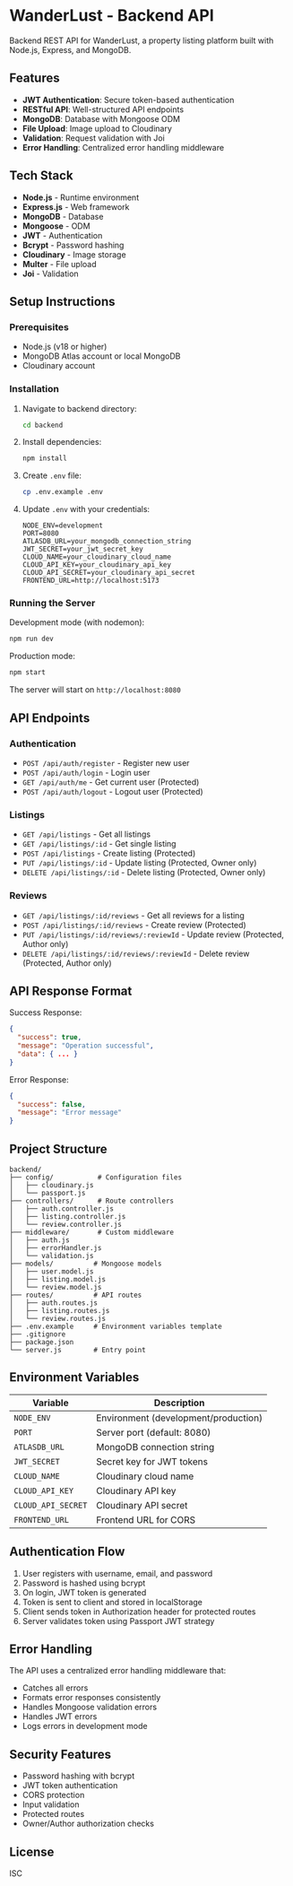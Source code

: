 # WanderLust - Backend API

Backend REST API for WanderLust, a property listing platform built with Node.js, Express, and MongoDB.

## Features

- **JWT Authentication**: Secure token-based authentication
- **RESTful API**: Well-structured API endpoints
- **MongoDB**: Database with Mongoose ODM
- **File Upload**: Image upload to Cloudinary
- **Validation**: Request validation with Joi
- **Error Handling**: Centralized error handling middleware

## Tech Stack

- **Node.js** - Runtime environment
- **Express.js** - Web framework
- **MongoDB** - Database
- **Mongoose** - ODM
- **JWT** - Authentication
- **Bcrypt** - Password hashing
- **Cloudinary** - Image storage
- **Multer** - File upload
- **Joi** - Validation

## Setup Instructions

### Prerequisites

- Node.js (v18 or higher)
- MongoDB Atlas account or local MongoDB
- Cloudinary account

### Installation

1. Navigate to backend directory:
   ```bash
   cd backend
   ```

2. Install dependencies:
   ```bash
   npm install
   ```

3. Create `.env` file:
   ```bash
   cp .env.example .env
   ```

4. Update `.env` with your credentials:
   ```env
   NODE_ENV=development
   PORT=8080
   ATLASDB_URL=your_mongodb_connection_string
   JWT_SECRET=your_jwt_secret_key
   CLOUD_NAME=your_cloudinary_cloud_name
   CLOUD_API_KEY=your_cloudinary_api_key
   CLOUD_API_SECRET=your_cloudinary_api_secret
   FRONTEND_URL=http://localhost:5173
   ```

### Running the Server

Development mode (with nodemon):
```bash
npm run dev
```

Production mode:
```bash
npm start
```

The server will start on `http://localhost:8080`

## API Endpoints

### Authentication

- `POST /api/auth/register` - Register new user
- `POST /api/auth/login` - Login user
- `GET /api/auth/me` - Get current user (Protected)
- `POST /api/auth/logout` - Logout user (Protected)

### Listings

- `GET /api/listings` - Get all listings
- `GET /api/listings/:id` - Get single listing
- `POST /api/listings` - Create listing (Protected)
- `PUT /api/listings/:id` - Update listing (Protected, Owner only)
- `DELETE /api/listings/:id` - Delete listing (Protected, Owner only)

### Reviews

- `GET /api/listings/:id/reviews` - Get all reviews for a listing
- `POST /api/listings/:id/reviews` - Create review (Protected)
- `PUT /api/listings/:id/reviews/:reviewId` - Update review (Protected, Author only)
- `DELETE /api/listings/:id/reviews/:reviewId` - Delete review (Protected, Author only)

## API Response Format

Success Response:
```json
{
  "success": true,
  "message": "Operation successful",
  "data": { ... }
}
```

Error Response:
```json
{
  "success": false,
  "message": "Error message"
}
```

## Project Structure

```
backend/
├── config/           # Configuration files
│   ├── cloudinary.js
│   └── passport.js
├── controllers/      # Route controllers
│   ├── auth.controller.js
│   ├── listing.controller.js
│   └── review.controller.js
├── middleware/       # Custom middleware
│   ├── auth.js
│   ├── errorHandler.js
│   └── validation.js
├── models/          # Mongoose models
│   ├── user.model.js
│   ├── listing.model.js
│   └── review.model.js
├── routes/          # API routes
│   ├── auth.routes.js
│   ├── listing.routes.js
│   └── review.routes.js
├── .env.example     # Environment variables template
├── .gitignore
├── package.json
└── server.js        # Entry point
```

## Environment Variables

| Variable | Description |
|----------|-------------|
| `NODE_ENV` | Environment (development/production) |
| `PORT` | Server port (default: 8080) |
| `ATLASDB_URL` | MongoDB connection string |
| `JWT_SECRET` | Secret key for JWT tokens |
| `CLOUD_NAME` | Cloudinary cloud name |
| `CLOUD_API_KEY` | Cloudinary API key |
| `CLOUD_API_SECRET` | Cloudinary API secret |
| `FRONTEND_URL` | Frontend URL for CORS |

## Authentication Flow

1. User registers with username, email, and password
2. Password is hashed using bcrypt
3. On login, JWT token is generated
4. Token is sent to client and stored in localStorage
5. Client sends token in Authorization header for protected routes
6. Server validates token using Passport JWT strategy

## Error Handling

The API uses a centralized error handling middleware that:
- Catches all errors
- Formats error responses consistently
- Handles Mongoose validation errors
- Handles JWT errors
- Logs errors in development mode

## Security Features

- Password hashing with bcrypt
- JWT token authentication
- CORS protection
- Input validation
- Protected routes
- Owner/Author authorization checks

## License

ISC

